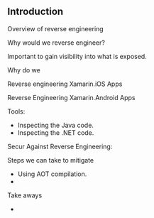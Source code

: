 ## Introduction

Overview of reverse engineering

Why would we reverse engineer?

Important to gain visibility into what is exposed.

Why do we

Reverse engineering Xamarin.iOS Apps

Reverse Engineering Xamarin.Android Apps

Tools:

 * Inspecting the Java code.
 * Inspecting the .NET code.


 Secur Against Reverse Engineering:

Steps we can take to mitigate

  * Using AOT compilation.
  *



Take aways


* 
